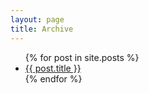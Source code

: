 ```yaml
---
layout: page
title: Archive
---
```


<div class="post">
	<ul>
	  {% for post in site.posts %}
	    <li><a href="{{ post.url }}">{{ post.title }}</a></li>
	  {% endfor %}
	</ul>
</div>
